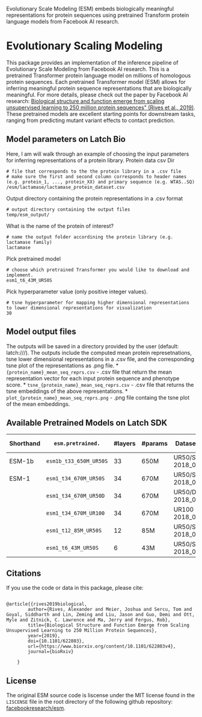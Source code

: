Evolutionary Scale Modeling (ESM) embeds biologically meaningful representations for protein sequences using pretrained Transform protein language models from Facebook AI research.
   
# Evolutionary Scaling Modeling

This package provides an implementation of the inference pipeline of Evolutionary Scale Modeling from Facebook AI research. This is a pretrained Transformer protein language model on millions of homologous protein sequences. Each pretrained Transformer model (ESM) allows for inferring meaningful protein sequence representations that are biologically meaningful. For more details, please check out the paper by Facebook AI research: [Biological structure and function emerge from scaling unsupervised learning to 250 million protein sequences" (Rives et al., 2019)](https://doi.org/10.1101/622803). These pretrained models are excellent starting points for downstream tasks, ranging from predicting mutant variant effects to contact prediction.


## Model parameters on Latch Bio

Here, I am will walk through an example of choosing the input parameters for inferring representations of a protein library.
Protein data csv Dir
```
# file that corresponds to the the protein library in a .csv file
# make sure the first and second column corresponds to header names (e.g. protein_1, ..., protein_XX) and primary sequence (e.g. WTAS..SQ)
/esm/lactamase/lactamase_protein_dataset.csv
```

Output directory containing the protein representations in a .csv format
```
# output directory containing the output files
temp/esm_output/
```
   
What is the name of the protein of interest?
```
# name the output folder accordining the protein library (e.g. lactamase family)
lactamase
```
     
Pick pretrained model
```
# choose which pretrained Transformer you would like to download and implement.
esm1_t6_43M_UR50S
```
     
Pick hyperparameter value (only positive integer values).
```
# tsne hyperparameter for mapping higher dimensional representations to lower dimensional representations for visualization
30 
```
    
## Model output files
The outputs will be saved in a directory provided by the user (default: latch:///). The outputs include the computed mean protein represetnations, tsne lower dimensional representations in a .csv file, and the corresponding tsne plot of the representations as .png file. 
	* `{protein_name}_mean_seq_reprs.csv` - .csv file that return the mean representation vector for each input protein sequence and phenotype score.
	* `tsne_{protein_name}_mean_seq_reprs.csv` - .csv file that returns the tsne embeddings of the above representations.
	* `plot_{protein_name}_mean_seq_reprs.png` - .png file containg the tsne plot of the mean embeddings. 

## Available Pretrained Models on Latch SDK

| Shorthand | `esm.pretrained.` | #layers | #params | Dataset | Embedding Dim |  Model URL (automatically downloaded to `~/.cache/torch/hub/checkpoints`) |
|-----------|---------------------|---------|---------|---------|---------------|-----------------------------------------------------------------------|
| ESM-1b    | `esm1b_t33_650M_UR50S` | 33     | 650M    | UR50/S 2018_03 | 1280          | https://dl.fbaipublicfiles.com/fair-esm/models/esm1b_t33_650M_UR50S.pt   |
| ESM-1     | `esm1_t34_670M_UR50S` | 34      | 670M    | UR50/S 2018_03 | 1280          |  https://dl.fbaipublicfiles.com/fair-esm/models/esm1_t34_670M_UR50S.pt |
|           | `esm1_t34_670M_UR50D` | 34      | 670M    | UR50/D 2018_03 | 1280          |  https://dl.fbaipublicfiles.com/fair-esm/models/esm1_t34_670M_UR50D.pt |
|           | `esm1_t34_670M_UR100` | 34      | 670M    | UR100 2018_03  | 1280          |  https://dl.fbaipublicfiles.com/fair-esm/models/esm1_t34_670M_UR100.pt |
|           | `esm1_t12_85M_UR50S`  | 12      | 85M     | UR50/S 2018_03 | 768           |  https://dl.fbaipublicfiles.com/fair-esm/models/esm1_t12_85M_UR50S.pt  |
|           | `esm1_t6_43M_UR50S`   | 6       | 43M     | UR50/S 2018_03 | 768           |  https://dl.fbaipublicfiles.com/fair-esm/models/esm1_t6_43M_UR50S.pt   |
    

## Citations

If you use the code or data in this package, please cite:
    

```

@article{{rives2019biological,
        author={Rives, Alexander and Meier, Joshua and Sercu, Tom and Goyal, Siddharth and Lin, Zeming and Liu, Jason and Guo, Demi and Ott, Myle and Zitnick, C. Lawrence and Ma, Jerry and Fergus, Rob},
        title={Biological Structure and Function Emerge from Scaling Unsupervised Learning to 250 Million Protein Sequences},
        year={2019},
        doi={10.1101/622803},
        url={https://www.biorxiv.org/content/10.1101/622803v4},
        journal={bioRxiv}
            
    }

```



## License

The original ESM source code is liscense under the MIT license found in the `LISCENSE` file in the root directory of the following github repository: [facebookresearch/esm](https://github.com/facebookresearch/esm).

